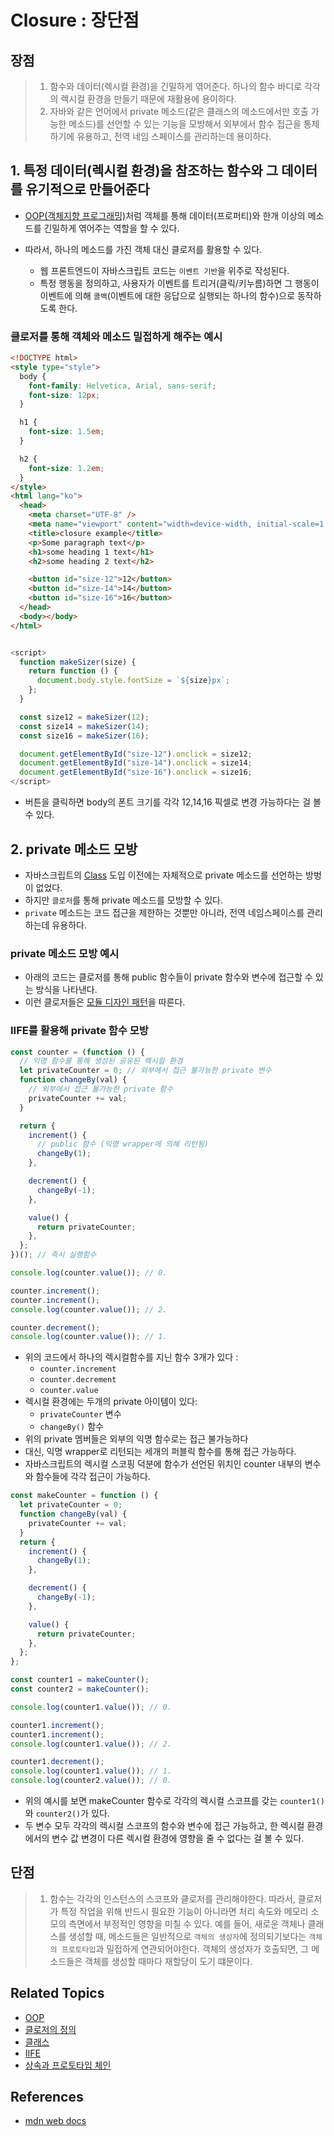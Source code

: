 # Closure : 장단점

## 장점

> 1. 함수와 데이터(렉시컬 환경)을 긴밀하게 엮어준다. 하나의 함수 바디로 각각의 렉시컬 환경을 만들기 때문에 재활용에 용이하다.
> 2. 자바와 같은 언어에서 private 메소드(같은 클래스의 메소드에서만 호출 가능한 메소드)를 선언할 수 있는 기능을 모방해서 외부에서 함수 접근을 통제하기에 유용하고, 전역 네임 스페이스를 관리하는데 용이하다.

## 1. 특정 데이터(렉시컬 환경)을 참조하는 함수와 그 데이터를 유기적으로 만들어준다

- [OOP(객체지향 프로그래밍)]()처럼 객체를 통해 데이터(프로퍼티)와 한개 이상의 메소드를 긴밀하게 엮어주는 역할을 할 수 있다.
- 따라서, 하나의 메소드를 가진 객체 대신 클로저를 활용할 수 있다.

  - 웹 프론트엔드이 자바스크립트 코드는 `이벤트 기반`을 위주로 작성된다.
  - 특정 행동을 정의하고, 사용자가 이벤트를 트리거(클릭/키누름)하면 그 행동이 이벤트에 의해 `콜백`(이벤트에 대한 응답으로 실행되는 하나의 함수)으로 동작하도록 한다.

### 클로저를 통해 객체와 메소드 밀접하게 해주는 예시

```html
<!DOCTYPE html>
<style type="style">
  body {
    font-family: Helvetica, Arial, sans-serif;
    font-size: 12px;
  }

  h1 {
    font-size: 1.5em;
  }

  h2 {
    font-size: 1.2em;
  }
</style>
<html lang="ko">
  <head>
    <meta charset="UTF-8" />
    <meta name="viewport" content="width=device-width, initial-scale=1.0" />
    <title>closure example</title>
    <p>Some paragraph text</p>
    <h1>some heading 1 text</h1>
    <h2>some heading 2 text</h2>

    <button id="size-12">12</button>
    <button id="size-14">14</button>
    <button id="size-16">16</button>
  </head>
  <body></body>
</html>
```

```js

<script>
  function makeSizer(size) {
    return function () {
      document.body.style.fontSize = `${size}px`;
    };
  }

  const size12 = makeSizer(12);
  const size14 = makeSizer(14);
  const size16 = makeSizer(16);

  document.getElementById("size-12").onclick = size12;
  document.getElementById("size-14").onclick = size14;
  document.getElementById("size-16").onclick = size16;
</script>

```

- 버튼을 클릭하면 body의 폰트 크기를 각각 12,14,16 픽셀로 변경 가능하다는 걸 볼 수 있다.

## 2. private 메소드 모방

- 자바스크립트의 [Class]() 도입 이전에는 자체적으로 private 메소드를 선언하는 방벙이 없었다.
- 하지만 `클로저`를 통해 private 메소드를 모방할 수 있다.
- `private` 메소드는 코드 접근을 제한하는 것뿐만 아니라, 전역 네임스페이스를 관리하는데 유용하다.

### private 메소드 모방 예시

- 아래의 코드는 클로저를 통해 public 함수들이 private 함수와 변수에 접근할 수 있는 방식을 나타낸다.
- 이런 클로저들은 [모듈 디자인 패턴]()을 따른다.

### IIFE를 활용해 private 함수 모방

```js
const counter = (function () {
  // 익명 함수를 통해 생성된 공유된 렉시컬 환경
  let privateCounter = 0; // 외부에서 접근 불가능한 private 변수
  function changeBy(val) {
    // 외부에서 접근 불가능한 private 함수
    privateCounter += val;
  }

  return {
    increment() {
      // public 함수 (익명 wrapper에 의해 리턴됨)
      changeBy(1);
    },

    decrement() {
      changeBy(-1);
    },

    value() {
      return privateCounter;
    },
  };
})(); // 즉시 실행함수

console.log(counter.value()); // 0.

counter.increment();
counter.increment();
console.log(counter.value()); // 2.

counter.decrement();
console.log(counter.value()); // 1.
```

- 위의 코드에서 하나의 렉시컬함수를 지닌 함수 3개가 있다 :
  - `counter.increment`
  - `counter.decrement`
  - `counter.value`
- 렉시컬 환경에는 두개의 private 아이템이 있다:
  - `privateCounter` 변수
  - `changeBy()` 함수
- 위의 private 멤버들은 외부의 익명 함수로는 접근 불가능하다
- 대신, 익명 wrapper로 리턴되는 세개의 퍼블릭 함수를 통해 접근 가능하다.
- 자바스크립트의 렉시컬 스코핑 덕분에 함수가 선언된 위치인 counter 내부의 변수와 함수들에 각각 접근이 가능하다.

```js
const makeCounter = function () {
  let privateCounter = 0;
  function changeBy(val) {
    privateCounter += val;
  }
  return {
    increment() {
      changeBy(1);
    },

    decrement() {
      changeBy(-1);
    },

    value() {
      return privateCounter;
    },
  };
};

const counter1 = makeCounter();
const counter2 = makeCounter();

console.log(counter1.value()); // 0.

counter1.increment();
counter1.increment();
console.log(counter1.value()); // 2.

counter1.decrement();
console.log(counter1.value()); // 1.
console.log(counter2.value()); // 0.
```

- 위의 예시를 보면 makeCounter 함수로 각각의 렉시컬 스코프를 갖는 `counter1()`와 `counter2()`가 있다.
- 두 변수 모두 각각의 렉시컬 스코프의 함수와 변수에 접근 가능하고, 한 렉시컬 환경에서의 변수 값 변경이 다른 렉시컬 환경에 영향을 줄 수 없다는 걸 볼 수 있다.

## 단점

> 1. 함수는 각각의 인스턴스의 스코프와 클로저를 관리해야한다. 따라서, 클로저가 특정 작업을 위해 반드시 필요한 기능이 아니라면 처리 속도와 메모리 소모의 측면에서 부정적인 영향을 미칠 수 있다.
>    예를 들어, 새로운 객체나 클래스를 생성할 때, 메소드들은 일반적으로 `객체의 생성자`에 정의되기보다는 `객체의 프로토타입`과 밀접하게 연관되어야한다. 객체의 생성자가 호출되면, 그 메소드들은 객체를 생성할 때마다 재할당이 도기 떄문이다.

## Related Topics

- [OOP]()
- [클로저의 정의](https://github.com/Pyotato/tech_interview/blob/JS/closure/definition.md)
- [클래스]()
- [IIFE]()
- [상속과 프로토타입 체인]()

## References

- [mdn web docs](https://developer.mozilla.org/en-US/docs/Web/JavaScript/Closures)

```

```
